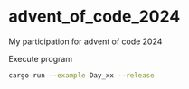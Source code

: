 # advent_of_code_2024
My participation for advent of code 2024

Execute program
```sh
cargo run --example Day_xx --release
```
